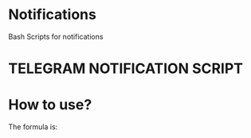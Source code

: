 # Notifications
Bash Scripts for notifications


# TELEGRAM NOTIFICATION SCRIPT
# How to use?

The formula is: <script> <title> <line 1> <line 2>
  
For example:

bash /home/jfc/scripts/telegram-message.sh "Borg Backup" "Repo: ${REPO}" "Starting backup"
  


# Before using

Edit telegram-message.sh and add telegram bot credentials:

APIKEY	(BOT API Key)

CHATID	(From Group or Chat)
